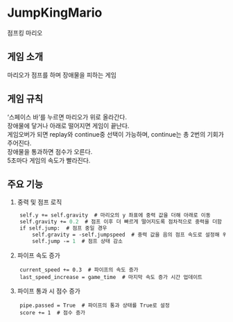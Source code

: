 # JumpKingMario
점프킹 마리오


## 게임 소개
마리오가 점프를 하며 장애물을 피하는 게임
<br>

## 게임 규칙
‘스페이스 바’를 누르면 마리오가 위로 올라간다.<br>
장애물에 닿거나 아래로 떨어지면 게임이 끝난다.<br>
게임오버가 되면 replay와 continue중 선택이 가능하며, continue는 총 2번의 기회가 주어진다.<br>
장애물을 통과하면 점수가 오른다.<br>
5초마다 게임의 속도가 빨라진다.<br>


## 주요 기능
1. 중력 및 점프 로직
```def update(self):  # 마리오 상태 업데이트 메소드
    self.y += self.gravity  # 마리오의 y 좌표에 중력 값을 더해 아래로 이동
    self.gravity += 0.2  # 점프 이후 더 빠르게 떨어지도록 점차적으로 중력을 더함
    if self.jump:  # 점프 중일 경우
        self.gravity = -self.jumpspeed  # 중력 값을 음의 점프 속도로 설정해 위로 이동
        self.jump -= 1  # 점프 상태 감소
```

2. 파이프 속도 증가
```if game_time - last_speed_increase >= 5:  # 마지막 속도 증가 이후 5초가 경과했으면
    current_speed += 0.3  # 파이프의 속도 증가
    last_speed_increase = game_time  # 마지막 속도 증가 시간 업데이트
```

3. 파이프 통과 시 점수 증가
```if mario.x > pipe.x + pipe.width and not pipe.passed:  # 마리오가 파이프를 지나가면
    pipe.passed = True  # 파이프의 통과 상태를 True로 설정
    score += 1  # 점수 증가
```
